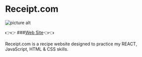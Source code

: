 # Receipt.com #

![picture alt](https://articlezone24.com/wp-content/uploads/2022/05/Healthy-Food-Products-Made-From-Organic-Ingredients.png "Title is optional")


👉👉 ###[Web Site](https://astonishing-youtiao-b7d8ae.netlify.app/ "Receipt.com")👈👈


Receipt.com is a recipe website designed to practice my REACT, JavaScript, HTML & CSS skills.
